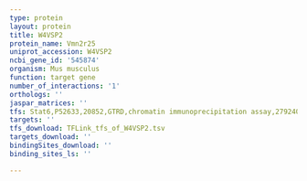 ```yaml
---
type: protein
layout: protein
title: W4VSP2
protein_name: Vmn2r25
uniprot_accession: W4VSP2
ncbi_gene_id: '545874'
organism: Mus musculus
function: target gene
number_of_interactions: '1'
orthologs: ''
jaspar_matrices: ''
tfs: Stat6,P52633,20852,GTRD,chromatin immunoprecipitation assay,27924024%5Buid%5D,No
targets: ''
tfs_download: TFLink_tfs_of_W4VSP2.tsv
targets_download: ''
bindingSites_download: ''
binding_sites_ls: ''

---
```

